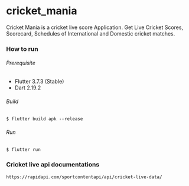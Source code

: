 # cricket_mania

Cricket Mania is a cricket live score Application. Get Live Cricket Scores, Scorecard, Schedules of International and Domestic cricket matches.

### How to run


###### Prerequisite
- Flutter 3.7.3 (Stable)
- Dart 2.19.2

###### Build
```
$ flutter build apk --release
```

###### Run
```
$ flutter run 
```

### Cricket live api documentations
```
https://rapidapi.com/sportcontentapi/api/cricket-live-data/
```
